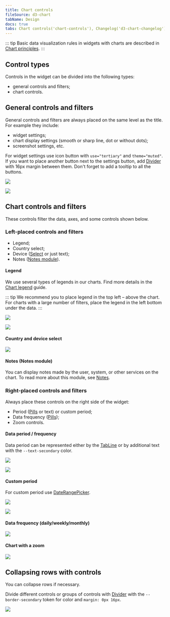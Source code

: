 ```yaml
---
title: Chart controls
fileSource: d3-chart
tabName: Design
docs: true
tabs: Chart controls('chart-controls'), Changelog('d3-chart-changelog')
---
```


::: tip
Basic data visualization rules in widgets with charts are described in [Chart principles](/data-display/d3-chart/d3-chart).
:::

## Control types

Controls in the widget can be divided into the following types:

- general controls and filters;
- chart controls.

## General controls and filters

General controls and filters are always placed on the same level as the title. For example they include:

- widget settings;
- chart display settings (smooth or sharp line, dot or without dots);
- screenshot settings, etc.

For widget settings use icon button with `use="tertiary"` and `theme="muted"`. If you want to place another button next to the settings button, add [Divider](/components/divider/divider) with 16px margin between them. Don't forget to add a tooltip to all the buttons.

![](static/settings.png)

![](static/settings-on.png)

## Chart controls and filters

These controls filter the data, axes, and some controls shown below.

### Left-placed controls and filters

- Legend;
- Country select;
- Device ([Select](/components/select/select) or just text);
- Notes ([Notes module](/data-display/notes/notes)).

#### Legend

We use several types of legends in our charts. Find more details in the [Chart legend](/data-display/chart-legend/chart-legend) guide.

::: tip
We recommend you to place legend in the top left – above the chart. For charts with a large number of filters, place the legend in the left bottom under the data.
:::

![](static/legend-top.png)

![](static/legend-bottom.png)

#### Country and device select

![](static/select.png)

#### Notes (Notes module)

You can display notes made by the user, system, or other services on the chart. To read more about this module, see [Notes](/data-display/notes/notes).

### Right-placed controls and filters

Always place these controls on the right side of the widget:

- Period ([Pills](/components/pills/pills) or text) or custom period;
- Data frequency ([Pills](/components/pills/pills));
- Zoom controls.

#### Data period / frequency

Data period can be represented either by the [TabLine](/components/tab-line/tab-line) or by additional text with the `--text-secondary` color.

![](static/period-1.png)

![](static/period-2.png)

#### Custom period

For custom period use [DateRangePicker](/components/date-picker/date-picker#a3d75b).

![](static/period-custom.png)

![](static/custom.png)

#### Data frequency (daily/weekly/monthly)

![](static/period-1.png)

#### Chart with a zoom

![](static/zoom.png)

## Collapsing rows with controls

You can collapse rows if necessary.

Divide different controls or groups of controls with [Divider](/components/divider/divider) with the `--border-secondary` token for color and `margin: 0px 16px`.

![](static/widget-yes-no.png)

